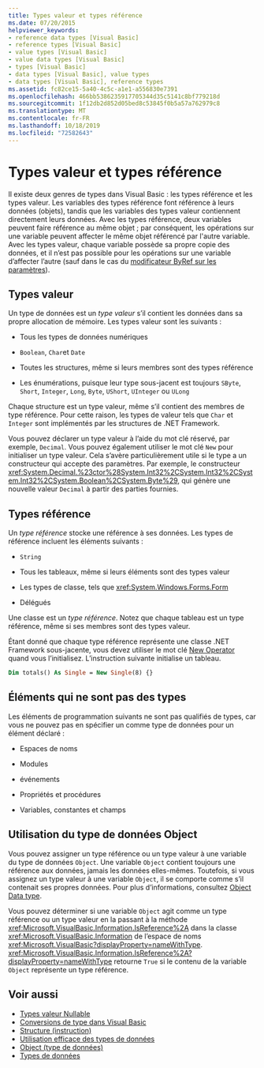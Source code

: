 ```yaml
---
title: Types valeur et types référence
ms.date: 07/20/2015
helpviewer_keywords:
- reference data types [Visual Basic]
- reference types [Visual Basic]
- value types [Visual Basic]
- value data types [Visual Basic]
- types [Visual Basic]
- data types [Visual Basic], value types
- data types [Visual Basic], reference types
ms.assetid: fc82ce15-5a40-4c5c-a1e1-a556830e7391
ms.openlocfilehash: 466bb5386235917705344d35c5141c8bf779218d
ms.sourcegitcommit: 1f12db2d852d05bed8c53845f0b5a57a762979c8
ms.translationtype: MT
ms.contentlocale: fr-FR
ms.lasthandoff: 10/18/2019
ms.locfileid: "72582643"
---
```

# <a name="value-types-and-reference-types"></a>Types valeur et types référence
Il existe deux genres de types dans Visual Basic : les types référence et les types valeur. Les variables des types référence font référence à leurs données (objets), tandis que les variables des types valeur contiennent directement leurs données. Avec les types référence, deux variables peuvent faire référence au même objet ; par conséquent, les opérations sur une variable peuvent affecter le même objet référencé par l'autre variable. Avec les types valeur, chaque variable possède sa propre copie des données, et il n’est pas possible pour les opérations sur une variable d’affecter l’autre (sauf dans le cas du [modificateur ByRef sur les paramètres](../../../language-reference/modifiers/byref.md)).
  
## <a name="value-types"></a>Types valeur  
 Un type de données est un *type valeur* s’il contient les données dans sa propre allocation de mémoire. Les types valeur sont les suivants :  
  
- Tous les types de données numériques  
  
- `Boolean`, `Char`et `Date`  
  
- Toutes les structures, même si leurs membres sont des types référence  
  
- Les énumérations, puisque leur type sous-jacent est toujours `SByte`, `Short`, `Integer`, `Long`, `Byte`, `UShort`, `UInteger` ou `ULong`  
  
 Chaque structure est un type valeur, même s’il contient des membres de type référence. Pour cette raison, les types de valeur tels que `Char` et `Integer` sont implémentés par les structures de .NET Framework.  
  
 Vous pouvez déclarer un type valeur à l’aide du mot clé réservé, par exemple, `Decimal`. Vous pouvez également utiliser le mot clé `New` pour initialiser un type valeur. Cela s’avère particulièrement utile si le type a un constructeur qui accepte des paramètres. Par exemple, le constructeur <xref:System.Decimal.%23ctor%28System.Int32%2CSystem.Int32%2CSystem.Int32%2CSystem.Boolean%2CSystem.Byte%29>, qui génère une nouvelle valeur `Decimal` à partir des parties fournies.  
  
## <a name="reference-types"></a>Types référence  
 Un *type référence* stocke une référence à ses données. Les types de référence incluent les éléments suivants :  
  
- `String`  
  
- Tous les tableaux, même si leurs éléments sont des types valeur  
  
- Les types de classe, tels que <xref:System.Windows.Forms.Form>  
  
- Délégués  
  
 Une classe est un *type référence*. Notez que chaque tableau est un type référence, même si ses membres sont des types valeur.  
  
 Étant donné que chaque type référence représente une classe .NET Framework sous-jacente, vous devez utiliser le mot clé [New Operator](../../../../visual-basic/language-reference/operators/new-operator.md) quand vous l’initialisez. L’instruction suivante initialise un tableau.  
  
```vb  
Dim totals() As Single = New Single(8) {}  
```  
  
## <a name="elements-that-are-not-types"></a>Éléments qui ne sont pas des types  
 Les éléments de programmation suivants ne sont pas qualifiés de types, car vous ne pouvez pas en spécifier un comme type de données pour un élément déclaré :  
  
- Espaces de noms  
  
- Modules  
  
- événements  
  
- Propriétés et procédures  
  
- Variables, constantes et champs  
  
## <a name="working-with-the-object-data-type"></a>Utilisation du type de données Object  
 Vous pouvez assigner un type référence ou un type valeur à une variable du type de données `Object`. Une variable `Object` contient toujours une référence aux données, jamais les données elles-mêmes. Toutefois, si vous assignez un type valeur à une variable `Object`, il se comporte comme s’il contenait ses propres données. Pour plus d’informations, consultez [Object Data type](../../../../visual-basic/language-reference/data-types/object-data-type.md).  
  
 Vous pouvez déterminer si une variable `Object` agit comme un type référence ou un type valeur en la passant à la méthode <xref:Microsoft.VisualBasic.Information.IsReference%2A> dans la classe <xref:Microsoft.VisualBasic.Information> de l’espace de noms <xref:Microsoft.VisualBasic?displayProperty=nameWithType>. <xref:Microsoft.VisualBasic.Information.IsReference%2A?displayProperty=nameWithType> retourne `True` si le contenu de la variable `Object` représente un type référence.  
  
## <a name="see-also"></a>Voir aussi

- [Types valeur Nullable](../../../../visual-basic/programming-guide/language-features/data-types/nullable-value-types.md)
- [Conversions de type dans Visual Basic](../../../../visual-basic/programming-guide/language-features/data-types/type-conversions.md)
- [Structure (instruction)](../../../../visual-basic/language-reference/statements/structure-statement.md)
- [Utilisation efficace des types de données](../../../../visual-basic/programming-guide/language-features/data-types/efficient-use-of-data-types.md)
- [Object (type de données)](../../../../visual-basic/language-reference/data-types/object-data-type.md)
- [Types de données](../../../../visual-basic/programming-guide/language-features/data-types/index.md)
